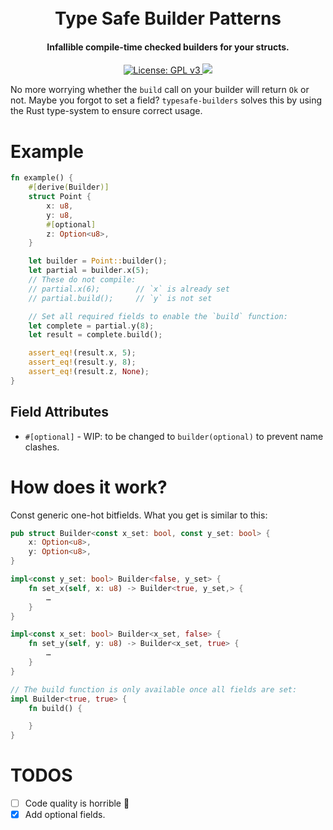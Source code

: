 <h1 align="center"><br>
    Type Safe Builder Patterns
<br></h1>

<h4 align="center">Infallible compile-time checked builders for your structs.</h4>

<p align="center">
  <a href="https://www.gnu.org/licenses/gpl-3.0">
    <img src="https://img.shields.io/badge/License-GPL%20v3-blue.svg" alt="License: GPL v3">
  </a>
  <a href="https://crates.io/crates/typesafe-builders">
    <img src="https://img.shields.io/crates/v/typesafe-builders"/>
  </a>
</p>

No more worrying whether the `build` call on your builder will return `Ok` or not. Maybe you forgot to set a field? `typesafe-builders` solves this by using the Rust type-system to ensure correct usage.

# Example

```rust
fn example() {
	#[derive(Builder)]
	struct Point {
		x: u8,
		y: u8,
		#[optional]
		z: Option<u8>,
	}

	let builder = Point::builder();
	let partial = builder.x(5);
	// These do not compile:
	// partial.x(6); 		// `x` is already set
	// partial.build();		// `y` is not set

	// Set all required fields to enable the `build` function:
	let complete = partial.y(8);
	let result = complete.build();

	assert_eq!(result.x, 5);
	assert_eq!(result.y, 8);
	assert_eq!(result.z, None);
}
```

## Field Attributes

- `#[optional]` - WIP: to be changed to `builder(optional)` to prevent name clashes.

# How does it work?

Const generic one-hot bitfields. What you get is similar to this:

```rust
pub struct Builder<const x_set: bool, const y_set: bool> {
	x: Option<u8>,
	y: Option<u8>,
}

impl<const y_set: bool> Builder<false, y_set> {
    fn set_x(self, x: u8) -> Builder<true, y_set,> {
        …
    }
}

impl<const x_set: bool> Builder<x_set, false> {
    fn set_y(self, y: u8) -> Builder<x_set, true> {
        …
    }
}

// The build function is only available once all fields are set:
impl Builder<true, true> {
    fn build() {

    }
}
```

# TODOS

- [ ] Code quality is horrible 🙈
- [x] Add optional fields.
